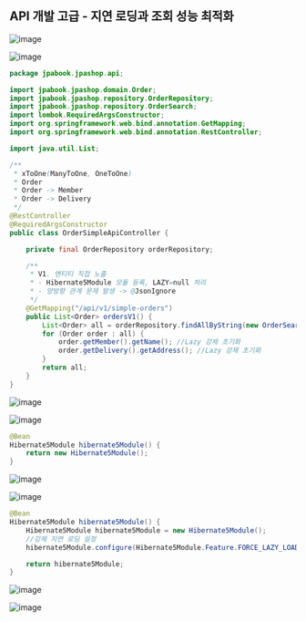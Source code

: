 ## **API 개발 고급 - 지연 로딩과 조회 성능 최적화**

![image](https://user-images.githubusercontent.com/79301439/178143411-48c72f1b-24cf-44e1-84c4-983609412894.png)

![image](https://user-images.githubusercontent.com/79301439/178143444-b2d5219d-9074-4977-b2ac-23d3e7a3a529.png)

```java
package jpabook.jpashop.api;

import jpabook.jpashop.domain.Order;
import jpabook.jpashop.repository.OrderRepository;
import jpabook.jpashop.repository.OrderSearch;
import lombok.RequiredArgsConstructor;
import org.springframework.web.bind.annotation.GetMapping;
import org.springframework.web.bind.annotation.RestController;

import java.util.List;

/**
 * xToOne(ManyToOne, OneToOne)
 * Order
 * Order -> Member
 * Order -> Delivery
 */
@RestController
@RequiredArgsConstructor
public class OrderSimpleApiController {

    private final OrderRepository orderRepository;

    /**
     * V1. 엔티티 직접 노출
     * - Hibernate5Module 모듈 등록, LAZY=null 처리
     * - 양방향 관계 문제 발생 -> @JsonIgnore
     */
    @GetMapping("/api/v1/simple-orders")
    public List<Order> ordersV1() {
        List<Order> all = orderRepository.findAllByString(new OrderSearch());
        for (Order order : all) {
            order.getMember().getName(); //Lazy 강제 초기화
            order.getDelivery().getAddress(); //Lazy 강제 초기화
        }
        return all;
    }
}
```

![image](https://user-images.githubusercontent.com/79301439/178143486-fbbbeca7-fa55-44b8-a854-072ccbb6b76c.png)

![image](https://user-images.githubusercontent.com/79301439/178143500-6acca42c-aa52-4cc8-a8e5-a94c96ca4078.png)

```java
@Bean
Hibernate5Module hibernate5Module() {
    return new Hibernate5Module();
}
```

![image](https://user-images.githubusercontent.com/79301439/178143536-438487d3-ead1-4221-b711-e2a2cd5ae701.png)

![image](https://user-images.githubusercontent.com/79301439/178143543-7d5f98de-5520-4977-ab58-9a842f862607.png)

```java
@Bean
Hibernate5Module hibernate5Module() {
    Hibernate5Module hibernate5Module = new Hibernate5Module();
    //강제 지연 로딩 설정
    hibernate5Module.configure(Hibernate5Module.Feature.FORCE_LAZY_LOADING, true);

    return hibernate5Module;
}
```

![image](https://user-images.githubusercontent.com/79301439/178143630-f43d3f8c-f6f5-4ef8-ba9d-6e849c1b9272.png)

![image](https://user-images.githubusercontent.com/79301439/178143640-ca6647b0-41d4-4717-a160-e9a220cc1d87.png)
